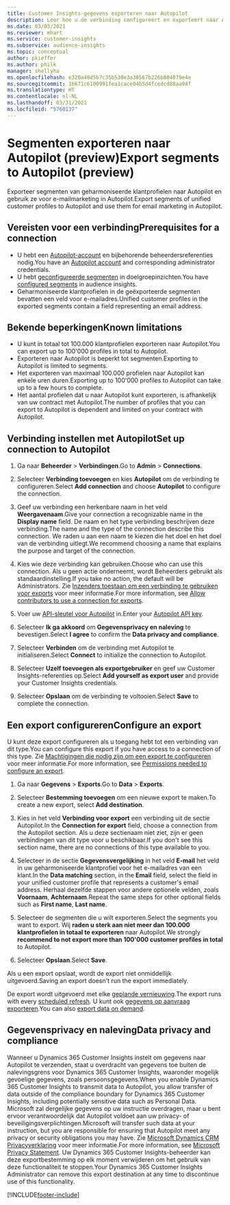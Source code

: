 ```yaml
---
title: Customer Insights-gegevens exporteren naar Autopilot
description: Leer hoe u de verbinding configureert en exporteert naar Autopilot.
ms.date: 03/03/2021
ms.reviewer: mhart
ms.service: customer-insights
ms.subservice: audience-insights
ms.topic: conceptual
author: pkieffer
ms.author: philk
manager: shellyha
ms.openlocfilehash: e320a48d5b7c35b530e3a38567b226b804879e4e
ms.sourcegitcommit: 1b671c6100991fea1cace04b5d4fcedcd88aa94f
ms.translationtype: HT
ms.contentlocale: nl-NL
ms.lasthandoff: 03/31/2021
ms.locfileid: "5760137"
---
```

# <a name="export-segments-to-autopilot-preview"></a><span data-ttu-id="1196f-103">Segmenten exporteren naar Autopilot (preview)</span><span class="sxs-lookup"><span data-stu-id="1196f-103">Export segments to Autopilot (preview)</span></span>

<span data-ttu-id="1196f-104">Exporteer segmenten van geharmoniseerde klantprofielen naar Autopilot en gebruik ze voor e-mailmarketing in Autopilot.</span><span class="sxs-lookup"><span data-stu-id="1196f-104">Export segments of unified customer profiles to Autopilot and use them for email marketing in Autopilot.</span></span> 

## <a name="prerequisites-for-a-connection"></a><span data-ttu-id="1196f-105">Vereisten voor een verbinding</span><span class="sxs-lookup"><span data-stu-id="1196f-105">Prerequisites for a connection</span></span>

-   <span data-ttu-id="1196f-106">U hebt een [Autopilot-account](https://www.autopilothq.com/) en bijbehorende beheerdersreferenties nodig.</span><span class="sxs-lookup"><span data-stu-id="1196f-106">You have an [Autopilot account](https://www.autopilothq.com/) and corresponding administrator credentials.</span></span>
-   <span data-ttu-id="1196f-107">U hebt [geconfigureerde segmenten](segments.md) in doelgroepinzichten.</span><span class="sxs-lookup"><span data-stu-id="1196f-107">You have [configured segments](segments.md) in audience insights.</span></span>
-   <span data-ttu-id="1196f-108">Geharmoniseerde klantprofielen in de geëxporteerde segmenten bevatten een veld voor e-mailadres.</span><span class="sxs-lookup"><span data-stu-id="1196f-108">Unified customer profiles in the exported segments contain a field representing an email address.</span></span>

## <a name="known-limitations"></a><span data-ttu-id="1196f-109">Bekende beperkingen</span><span class="sxs-lookup"><span data-stu-id="1196f-109">Known limitations</span></span>

- <span data-ttu-id="1196f-110">U kunt in totaal tot 100.000 klantprofielen exporteren naar Autopilot.</span><span class="sxs-lookup"><span data-stu-id="1196f-110">You can export up to 100'000 profiles in total to Autopilot.</span></span>
- <span data-ttu-id="1196f-111">Exporteren naar Autopilot is beperkt tot segmenten.</span><span class="sxs-lookup"><span data-stu-id="1196f-111">Exporting to Autopilot is limited to segments.</span></span>
- <span data-ttu-id="1196f-112">Het exporteren van maximaal 100.000 profielen naar Autopilot kan enkele uren duren.</span><span class="sxs-lookup"><span data-stu-id="1196f-112">Exporting up to 100'000 profiles to Autopilot can take up to a few hours to complete.</span></span> 
- <span data-ttu-id="1196f-113">Het aantal profielen dat u naar Autopilot kunt exporteren, is afhankelijk van uw contract met Autopilot.</span><span class="sxs-lookup"><span data-stu-id="1196f-113">The number of profiles that you can export to Autopilot is dependent and limited on your contract with Autopilot.</span></span>

## <a name="set-up-connection-to-autopilot"></a><span data-ttu-id="1196f-114">Verbinding instellen met Autopilot</span><span class="sxs-lookup"><span data-stu-id="1196f-114">Set up connection to Autopilot</span></span>

1. <span data-ttu-id="1196f-115">Ga naar **Beheerder** > **Verbindingen**.</span><span class="sxs-lookup"><span data-stu-id="1196f-115">Go to **Admin** > **Connections**.</span></span>

1. <span data-ttu-id="1196f-116">Selecteer **Verbinding toevoegen** en kies **Autopilot** om de verbinding te configureren.</span><span class="sxs-lookup"><span data-stu-id="1196f-116">Select **Add connection** and choose **Autopilot** to configure the connection.</span></span>

1. <span data-ttu-id="1196f-117">Geef uw verbinding een herkenbare naam in het veld **Weergavenaam**.</span><span class="sxs-lookup"><span data-stu-id="1196f-117">Give your connection a recognizable name in the **Display name** field.</span></span> <span data-ttu-id="1196f-118">De naam en het type verbinding beschrijven deze verbinding.</span><span class="sxs-lookup"><span data-stu-id="1196f-118">The name and the type of the connection describe this connection.</span></span> <span data-ttu-id="1196f-119">We raden u aan een naam te kiezen die het doel en het doel van de verbinding uitlegt.</span><span class="sxs-lookup"><span data-stu-id="1196f-119">We recommend choosing a name that explains the purpose and target of the connection.</span></span>

1. <span data-ttu-id="1196f-120">Kies wie deze verbinding kan gebruiken.</span><span class="sxs-lookup"><span data-stu-id="1196f-120">Choose who can use this connection.</span></span> <span data-ttu-id="1196f-121">Als u geen actie onderneemt, wordt Beheerders gebruikt als standaardinstelling.</span><span class="sxs-lookup"><span data-stu-id="1196f-121">If you take no action, the default will be Administrators.</span></span> <span data-ttu-id="1196f-122">Zie [Inzenders toestaan om een verbinding te gebruiken voor exports](connections.md#allow-contributors-to-use-a-connection-for-exports) voor meer informatie.</span><span class="sxs-lookup"><span data-stu-id="1196f-122">For more information, see [Allow contributors to use a connection for exports](connections.md#allow-contributors-to-use-a-connection-for-exports).</span></span>

3. <span data-ttu-id="1196f-123">Voer uw [API-sleutel voor Autopilot](https://autopilot.docs.apiary.io/#) in.</span><span class="sxs-lookup"><span data-stu-id="1196f-123">Enter your [Autopilot API key](https://autopilot.docs.apiary.io/#).</span></span>

1. <span data-ttu-id="1196f-124">Selecteer **Ik ga akkoord** om **Gegevensprivacy en naleving** te bevestigen.</span><span class="sxs-lookup"><span data-stu-id="1196f-124">Select **I agree** to confirm the **Data privacy and compliance**.</span></span>

1. <span data-ttu-id="1196f-125">Selecteer **Verbinden** om de verbinding met Autopilot te initialiseren.</span><span class="sxs-lookup"><span data-stu-id="1196f-125">Select **Connect** to initialize the connection to Autopilot.</span></span>

1. <span data-ttu-id="1196f-126">Selecteer **Uzelf toevoegen als exportgebruiker** en geef uw Customer Insights-referenties op.</span><span class="sxs-lookup"><span data-stu-id="1196f-126">Select **Add yourself as export user** and provide your Customer Insights credentials.</span></span>

1. <span data-ttu-id="1196f-127">Selecteer **Opslaan** om de verbinding te voltooien.</span><span class="sxs-lookup"><span data-stu-id="1196f-127">Select **Save** to complete the connection.</span></span>

## <a name="configure-an-export"></a><span data-ttu-id="1196f-128">Een export configureren</span><span class="sxs-lookup"><span data-stu-id="1196f-128">Configure an export</span></span>

<span data-ttu-id="1196f-129">U kunt deze export configureren als u toegang hebt tot een verbinding van dit type.</span><span class="sxs-lookup"><span data-stu-id="1196f-129">You can configure this export if you have access to a connection of this type.</span></span> <span data-ttu-id="1196f-130">Zie [Machtigingen die nodig zijn om een export te configureren](export-destinations.md#set-up-a-new-export) voor meer informatie.</span><span class="sxs-lookup"><span data-stu-id="1196f-130">For more information, see [Permissions needed to configure an export](export-destinations.md#set-up-a-new-export).</span></span>

1. <span data-ttu-id="1196f-131">Ga naar **Gegevens** > **Exports**.</span><span class="sxs-lookup"><span data-stu-id="1196f-131">Go to **Data** > **Exports**.</span></span>

1. <span data-ttu-id="1196f-132">Selecteer **Bestemming toevoegen** om een nieuwe export te maken.</span><span class="sxs-lookup"><span data-stu-id="1196f-132">To create a new export, select **Add destination**.</span></span>

1. <span data-ttu-id="1196f-133">Kies in het veld **Verbinding voor export** een verbinding uit de sectie Autopilot.</span><span class="sxs-lookup"><span data-stu-id="1196f-133">In the **Connection for export** field, choose a connection from the Autopilot section.</span></span> <span data-ttu-id="1196f-134">Als u deze sectienaam niet ziet, zijn er geen verbindingen van dit type voor u beschikbaar.</span><span class="sxs-lookup"><span data-stu-id="1196f-134">If you don't see this section name, there are no connections of this type available to you.</span></span>

3. <span data-ttu-id="1196f-135">Selecteer in de sectie **Gegevensvergelijking** in het veld **E-mail** het veld in uw geharmoniseerde klantprofiel voor het e-mailadres van een klant.</span><span class="sxs-lookup"><span data-stu-id="1196f-135">In the **Data matching** section, in the **Email** field, select the field in your unified customer profile that represents a customer's email address.</span></span> <span data-ttu-id="1196f-136">Herhaal dezelfde stappen voor andere optionele velden, zoals **Voornaam**, **Achternaam**.</span><span class="sxs-lookup"><span data-stu-id="1196f-136">Repeat the same steps for other optional fields such as **First name**, **Last name**.</span></span>

1. <span data-ttu-id="1196f-137">Selecteer de segmenten die u wilt exporteren.</span><span class="sxs-lookup"><span data-stu-id="1196f-137">Select the segments you want to export.</span></span> <span data-ttu-id="1196f-138">Wij **raden u sterk aan niet meer dan 100.000 klantprofielen in totaal te exporteren** naar Autopilot.</span><span class="sxs-lookup"><span data-stu-id="1196f-138">We strongly **recommend to not export more than 100'000 customer profiles in total** to Autopilot.</span></span> 

1. <span data-ttu-id="1196f-139">Selecteer **Opslaan**.</span><span class="sxs-lookup"><span data-stu-id="1196f-139">Select **Save**.</span></span>

<span data-ttu-id="1196f-140">Als u een export opslaat, wordt de export niet onmiddellijk uitgevoerd.</span><span class="sxs-lookup"><span data-stu-id="1196f-140">Saving an export doesn't run the export immediately.</span></span>

<span data-ttu-id="1196f-141">De export wordt uitgevoerd met elke [geplande vernieuwing](system.md#schedule-tab).</span><span class="sxs-lookup"><span data-stu-id="1196f-141">The export runs with every [scheduled refresh](system.md#schedule-tab).</span></span> <span data-ttu-id="1196f-142">U kunt ook [gegevens op aanvraag exporteren](export-destinations.md#run-exports-on-demand).</span><span class="sxs-lookup"><span data-stu-id="1196f-142">You can also [export data on demand](export-destinations.md#run-exports-on-demand).</span></span> 

## <a name="data-privacy-and-compliance"></a><span data-ttu-id="1196f-143">Gegevensprivacy en naleving</span><span class="sxs-lookup"><span data-stu-id="1196f-143">Data privacy and compliance</span></span>

<span data-ttu-id="1196f-144">Wanneer u Dynamics 365 Customer Insights instelt om gegevens naar Autopilot te verzenden, staat u overdracht van gegevens toe buiten de nalevingsgrens voor Dynamics 365 Customer Insights, waaronder mogelijk gevoelige gegevens, zoals persoonsgegevens.</span><span class="sxs-lookup"><span data-stu-id="1196f-144">When you enable Dynamics 365 Customer Insights to transmit data to Autopilot, you allow transfer of data outside of the compliance boundary for Dynamics 365 Customer Insights, including potentially sensitive data such as Personal Data.</span></span> <span data-ttu-id="1196f-145">Microsoft zal dergelijke gegevens op uw instructie overdragen, maar u bent ervoor verantwoordelijk dat Autopilot voldoet aan uw privacy- of beveiligingsverplichtingen.</span><span class="sxs-lookup"><span data-stu-id="1196f-145">Microsoft will transfer such data at your instruction, but you are responsible for ensuring that Autopilot meet any privacy or security obligations you may have.</span></span> <span data-ttu-id="1196f-146">Zie [Microsoft Dynamics CRM Privacyverklaring](https://go.microsoft.com/fwlink/?linkid=396732) voor meer informatie.</span><span class="sxs-lookup"><span data-stu-id="1196f-146">For more information, see [Microsoft Privacy Statement](https://go.microsoft.com/fwlink/?linkid=396732).</span></span>
<span data-ttu-id="1196f-147">Uw Dynamics 365 Customer Insights-beheerder kan deze exportbestemming op elk moment verwijderen om het gebruik van deze functionaliteit te stoppen.</span><span class="sxs-lookup"><span data-stu-id="1196f-147">Your Dynamics 365 Customer Insights Administrator can remove this export destination at any time to discontinue use of this functionality.</span></span>


[!INCLUDE[footer-include](../includes/footer-banner.md)]
